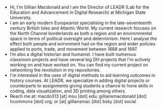 - Hi, I’m Gillian Macdonald and I am the Director of LEADR (Lab for the Education and Advancement in Digital Research) at Michigan State University.
- I am an early modern Europeanist specialising in the late-seventeenth century British Isles and Atlantic World. My current research focuses on the North Channel borderlands as both a region and an environmental space in terms of political oversight and determinism. Here I analyse the effect both people and evironment had on the region and wider policies applied to ports, trade, and movement between 1688 and 1697.
- I’m also a digital historian and humanist. I have built numerous classroom projects and have several big DH projects that I'm actively working on and have worked on. You can find my current project on networking the revolution in my repositories.
- I'm interested in the uses of digital methods to aid learning outcomes in history courses. At LEADR, we specialize in adding digital projects or counterparts to assignments giving students a chance to hone skills in coding, data visualization, and 3D printing among others.
- Reach me at: macdo313 [at] msu [dot] edu; gilliansmacdonald [dot] hcommons [dot] org; or [at] gilliansmac [dot] bsky [dot] social

